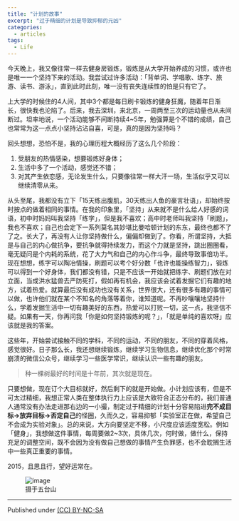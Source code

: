 ```yaml
---
title: "计划的故事"
excerpt: "过于精细的计划是导致抑郁的元凶"
categories:
  - articles
tags:
  - Life
---
```



今天晚上，我又像往常一样去健身房锻炼，锻炼是从大学开始养成的习惯，或许也是唯一一个坚持下来的活动。我尝试过许多活动：「背单词、学唱歌、练字、旅游、读书、游泳」，直到此时此刻，唯一没有丧失连续性的怕是只有它了。

上大学的时候住的4人间，其中3个都是每日刷卡锻炼的健身狂魔，随着年日渐长，很快我也沦陷了。后来，我去深圳，来北京，一周两至三次的运动量也从未间断过。坦率地说，一个活动能够不间断持续4~5年，勉强算是个不错的成绩，自己也常常为这一点点小坚持沾沾自喜，可是，真的是因为坚持吗？

回头想想，恐怕不是，我的心理历程大概经历了这么几个阶段：

1. 受朋友的热情感染，想要锻炼好身体；
2. 生活中多了一个活动，感觉还不错；
3. 对其产生依恋感，无论发生什么，只要像往常一样大汗一场，生活似乎又可以继续清零从来。

从头至尾，我都没有立下「15天练出腹肌，30天练出人鱼的豪言壮语」，却始终按时按点的做着相同的事情。在我的印象里，「坚持」从来就不是什么给人好感的词语，初中时妈妈叫我坚持「练字」，但是我不喜欢；高中时老师叫我坚持「刷题」，我也不喜欢；自己也会定下一系列莫名其妙堪比曼哈顿计划的东东，最终也都不了了之。长大了，再没有人让你坚持做什么，偏偏却做到了。你看，所谓坚持，大抵是与自己的内心做抗争，要抗争就得持续发力，而这个力就是坚持，跳出圈圈看，毫无疑问是个内耗的系统，花了大力气和自己的内心作斗争，最终导致事倍功半。现在想想，练字可以陶冶情操，刷题可以考个好分数「也许也能操练智力」，锻炼可以得到一个好身体，我们都没有错，只是不应该一开始就把练字、刷题们放在对立面，当成洪水猛兽去严防死打，假如再有机会，我应该会试着发掘它们有趣的地方，试着热爱。就算最后没有成功也没有关系，世界很大，还有很多有趣的事情可以做，也许他们就在某个不知名的角落等着你，谁知道呢。不再吵嚷嚷地坚持什么，学着发掘生活中一切有趣美好的东西，热爱可以打败一切，这一点，我坚信不疑。如果有一天，你再问我「你是如何坚持锻炼的呢？」，「就是单纯的喜欢呀」应该就是我的答案。

这些年，开始尝试接触不同的学科，不同的运动，不同的朋友，不同的穿着风格，感觉很好。日子那么长，我还想继续锻炼，继续学习生物信息，继续优化那个时常崩溃的微信公众号，继续学习一些医学常识，继续认识一些有趣的朋友。

>种一棵树最好的时间是十年前，其次就是现在。

只要想做，现在订个大目标就好，然后剩下的就是开始做。小计划应该有，但是不可太过精细，我想正常人类在整体执行力上应该是大致符合正态分布的，我们普通人通常没有办法走进那右边的一小撮，制定过于精细的计划十分容易陷进**完不成目标->放弃目标->否定自己**的怪圈，久而久之，容易抑郁「实验室正在做，希望自己不会成为实验对象」。总的来说，大方向要坚定不移，小尺度应该适度宽松。例如「健身」，我想做这件事情，每周要做2~3次，具体几次，何时做，做什么，保持充足的调整空间，既不会因为没有做自己想做的事情产生负罪感，也不会耽搁生活中一些真正重要的事情。

2015，且思且行，望好运常在。
<figure>
<img src="https://dn-shanguangyu.qbox.me/wutai.jpg" alt="image">
<figcaption>摄于五台山</figcaption>
</figure>

---
Published under <a rel="license" href="http://creativecommons.org/licenses/by-nc-sa/3.0/">(CC) BY-NC-SA </a>
